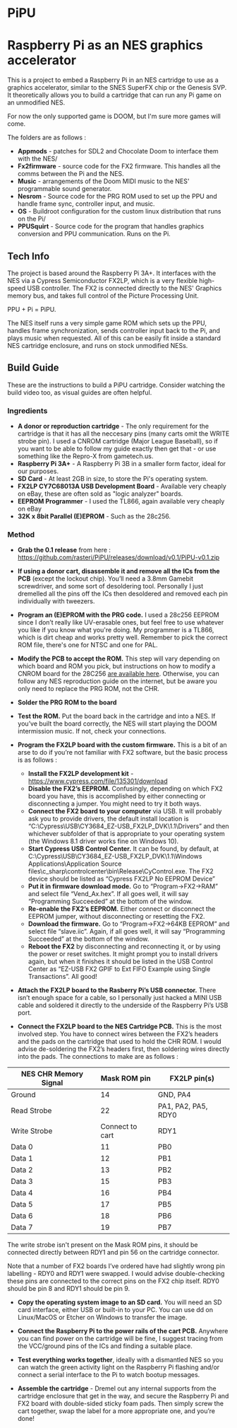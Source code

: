 # PiPU
# Raspberry Pi as an NES graphics accelerator 

This is a project to embed a Raspberry Pi in an NES cartridge to use as a graphics accelerator, similar to the SNES SuperFX chip or the Genesis SVP. It theoretically allows you to build a cartridge that can run any Pi game on an unmodified NES.

For now the only supported game is DOOM, but I'm sure more games will come.

The folders are as follows : 
* **Appmods** - patches for SDL2 and Chocolate Doom to interface them with the NES/
* **Fx2firmware** - source code for the FX2 firmware. This handles all the comms between the Pi and the NES.
* **Music** - arrangements of the Doom MIDI music to the NES' programmable sound generator.
* **Nesrom** - Source code for the PRG ROM used to set up the PPU and handle frame sync, controller input, and music.
* **OS** - Buildroot configuration for the custom linux distribution that runs on the Pi/
* **PPUSquirt** - Source code for the program that handles graphics conversion and PPU communication. Runs on the Pi.


## Tech Info ##

The project is based around the Raspberry Pi 3A+. It interfaces with the NES via a Cypress Semiconductor FX2LP, which is a very flexible high-speed USB controller. The FX2 is connected directly to the NES' Graphics memory bus, and takes full control of the Picture Processing Unit.

PPU + Pi = PiPU.

The NES itself runs a very simple game ROM which sets up the PPU, handles frame synchronization, sends controller input back to the Pi, and plays music when requested. All of this can be easily fit inside a standard NES cartridge enclosure, and runs on stock unmodified NESs.

## Build Guide ##

These are the instructions to build a PiPU cartridge. Consider watching the build video too, as visual guides are often helpful.


### Ingredients ###

* **A donor or reproduction cartridge** - The only requirement for the cartridge is that it has all the neccesary pins (many carts omit the WRITE strobe pin). I used a CNROM cartridge (Major League Baseball), so if you want to be able to follow my guide exactly then get that - or use something like the Repro-X from gametech.us.
* **Raspberry Pi 3A+** - A Raspberry Pi 3B in a smaller form factor, ideal for our purposes.
* **SD Card** - At least 2GB in size, to store the Pi's operating system.
* **FX2LP CY7C68013A USB Development Board** - Available very cheaply on eBay, these are often sold as "logic analyzer" boards.
* **EEPROM Programmer** - I used the TL866, again available very cheaply on eBay
* **32K x 8bit Parallel (E)EPROM** - Such as the 28c256.


### Method ###

* **Grab the 0.1 release** from here : https://github.com/rasteri/PiPU/releases/download/v0.1/PiPU-v0.1.zip

* **If using a donor cart, disassemble it and remove all the ICs from the PCB** (except the lockout chip). You’ll need a 3.8mm Gamebit screwdriver, and some sort of desoldering tool. Personally I just dremelled all the pins off the ICs then desoldered and removed each pin individually with tweezers.

* **Program an (E)EPROM with the PRG code.** I used a 28c256 EEPROM since I don’t really like UV-erasable ones, but feel free to use whatever you like if you know what you're doing. My programmer is a TL866, which is dirt cheap and works pretty well. Remember to pick the correct ROM file, there's one for NTSC and one for PAL.

* **Modify the PCB to accept the ROM.** This step will vary depending on which board and ROM you pick, but instructions on how to modify a CNROM board for the 28C256 [are available here](https://raw.githubusercontent.com/rasteri/PiPU/master/cartmods.jpg). Otherwise, you can follow any NES reproduction guide on the internet, but be aware you only need to replace the PRG ROM, not the CHR.

* **Solder the PRG ROM to the board**

* **Test the ROM.** Put the board back in the cartridge and into a NES. If you’ve built the board correctly, the NES will start playing the DOOM intermission music. If not, check your connections.

* **Program the FX2LP board with the custom firmware.** This is a bit of an arse to do if you’re not familiar with FX2 software, but the basic process is as follows : 
  * **Install the FX2LP development kit** - https://www.cypress.com/file/135301/download
  * **Disable the FX2’s EEPROM.** Confusingly, depending on which FX2 board you have, this is accomplished by either connecting or disconnecting a jumper. You might need to try it both ways.
  * **Connect the FX2 board to your computer** via USB. It will probably ask you to provide drivers, the default install location is “C:\Cypress\USB\CY3684_EZ-USB_FX2LP_DVK\1.1\Drivers” and then whichever subfolder of that is appropriate to your operating system (the Windows 8.1 driver works fine on Windows 10).
  * **Start Cypress USB Control Center.** It can be found, by default, at 
C:\Cypress\USB\CY3684_EZ-USB_FX2LP_DVK\1.1\Windows Applications\Application Source files\c_sharp\controlcenter\bin\Release\CyControl.exe. The FX2 device should be listed as “Cypress FX2LP No EEPROM Device”
  * **Put it in firmware download mode.** Go to “Program->FX2->RAM” and select file “Vend_Ax.hex”. If all goes well, it will say “Programming Succeeded” at the bottom of the window.
  * **Re-enable the FX2’s EEPROM.** Either connect or disconnect the EEPROM jumper, without disconnecting or resetting the FX2.
  * **Download the firmware.** Go to “Program->FX2->64KB EEPROM” and select file “slave.iic”. Again, if all goes well, it will say “Programming Succeeded” at the bottom of the window.
  * **Reboot the FX2** by disconnecting and reconnecting it, or by using the power or reset switches. It might prompt you to install drivers again, but when it finishes it should be listed in the USB Control Center as “EZ-USB FX2 GPIF to Ext FIFO Example using Single Transactions”. All good!

* **Attach the FX2LP board to the Rasberry Pi’s USB connector.** There isn’t enough space for a cable, so I personally just hacked a MINI USB cable and soldered it directly to the underside of the Raspberry Pi’s USB port.

* **Connect the FX2LP board to the NES Cartridge PCB.** This is the most involved step. You have to connect wires between the FX2’s headers and the pads on the cartridge that used to hold the CHR ROM. I would advise de-soldering the FX2’s headers first, then soldering wires directly into the pads. The connections to make are as follows : 

| NES CHR Memory Signal | Mask ROM pin    | FX2LP pin(s)         |
| --------------------- | --------------- | -------------------- |
| Ground                | 14              | GND, PA4             |
| Read Strobe           | 22              | PA1, PA2, PA5, RDY0  |
| Write Strobe          | Connect to cart | RDY1                 |
| Data 0                | 11              | PB0                  |
| Data 1                | 12              | PB1                  |
| Data 2                | 13              | PB2                  |
| Data 3                | 15              | PB3                  |
| Data 4                | 16              | PB4                  |
| Data 5                | 17              | PB5                  |
| Data 6                | 18              | PB6                  |
| Data 7                | 19              | PB7                  |

The write strobe isn't present on the Mask ROM pins, it should be connected directly between RDY1 and pin 56 on the cartridge connector.

Note that a number of FX2 boards I’ve ordered have had slightly wrong pin labelling - RDY0 and RDY1 were swapped. I would advise double-checking these pins are connected to the correct pins on the FX2 chip itself. RDY0 should be pin 8 and RDY1 should be pin 9.

* **Copy the operating system image to an SD card.** You will need an SD card interface, either USB or built-in to your PC. You can use dd on Linux/MacOS or Etcher on Windows to transfer the image.

* **Connect the Raspberry Pi to the power rails of the cart PCB.** Anywhere you can find power on the cartridge will be fine, I suggest tracing from the VCC/ground pins of the ICs and finding a suitable place. 

* **Test everything works together**, ideally with a dismantled NES so you can watch the green activity light on the Raspberry Pi flashing and/or connect a serial interface to the Pi to watch bootup messages.

* **Assemble the cartridge** - Dremel out any internal supports from the cartridge enclosure that get in the way, and secure the Raspberry Pi and FX2 board with double-sided sticky foam pads. Then simply screw the cart together, swap the label for a more appropriate one, and you’re done!
